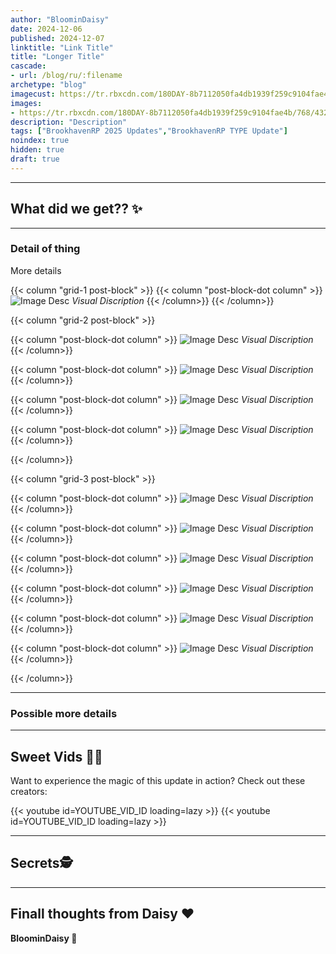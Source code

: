 ```yaml
---
author: "BloominDaisy"
date: 2024-12-06
published: 2024-12-07
linktitle: "Link Title"
title: "Longer Title"
cascade:
- url: /blog/ru/:filename
archetype: "blog"
imagecust: https://tr.rbxcdn.com/180DAY-8b7112050fa4db1939f259c9104fae4b/768/432/Image/Png/noFilter
images:
- https://tr.rbxcdn.com/180DAY-8b7112050fa4db1939f259c9104fae4b/768/432/Image/Png/noFilter
description: "Description"
tags: ["BrookhavenRP 2025 Updates","BrookhavenRP TYPE Update"]
noindex: true
hidden: true
draft: true
---
```


<!-- Headline -->

---

## What did we get?? ✨

<!-- Brief overview -->

---

### Detail of thing

More details

<!-- One image example -->
{{< column "grid-1 post-block" >}}
{{< column "post-block-dot column" >}}
![Image Desc](/images/blog/image.webp)
*Visual Discription*
{{< /column>}}
{{< /column>}}

<!-- Multiple images presented in a 2 grid layout -->
{{< column "grid-2 post-block" >}}

{{< column "post-block-dot column" >}}
![Image Desc](/images/blog/image.webp)
*Visual Discription*
{{< /column>}}

{{< column "post-block-dot column" >}}
![Image Desc](/images/blog/image.webp)
*Visual Discription*
{{< /column>}}

{{< column "post-block-dot column" >}}
![Image Desc](/images/blog/image.webp)
*Visual Discription*
{{< /column>}}

{{< column "post-block-dot column" >}}
![Image Desc](/images/blog/image.webp)
*Visual Discription*
{{< /column>}}

{{< /column>}}

<!-- Multiple images presented in a 3 grid layout, works best for number of images divisible by 3 -->
{{< column "grid-3 post-block" >}}

{{< column "post-block-dot column" >}}
![Image Desc](/images/blog/image.webp)
*Visual Discription*
{{< /column>}}

{{< column "post-block-dot column" >}}
![Image Desc](/images/blog/image.webp)
*Visual Discription*
{{< /column>}}

{{< column "post-block-dot column" >}}
![Image Desc](/images/blog/image.webp)
*Visual Discription*
{{< /column>}}

{{< column "post-block-dot column" >}}
![Image Desc](/images/blog/image.webp)
*Visual Discription*
{{< /column>}}

{{< column "post-block-dot column" >}}
![Image Desc](/images/blog/image.webp)
*Visual Discription*
{{< /column>}}

{{< column "post-block-dot column" >}}
![Image Desc](/images/blog/image.webp)
*Visual Discription*
{{< /column>}}

{{< /column>}}

---

### Possible more details

<!-- More Details -->

---

## Sweet Vids 🎥✨
Want to experience the magic of this update in action? Check out these creators:

<div class="grid-2 post-vid-dot">
{{< youtube id=YOUTUBE_VID_ID loading=lazy >}}
{{< youtube id=YOUTUBE_VID_ID loading=lazy >}}
</div>

---

## Secrets🕵️

<!-- If any, review secrets here -->

---

## Finall thoughts from Daisy :heart:

<!-- Brief closer -->


**BloominDaisy 💜** 

<!-- uplifting sign off quote italisized -->
